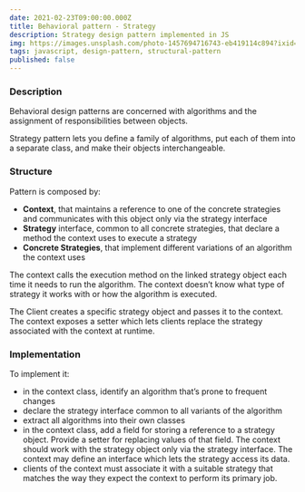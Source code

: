 ```yaml
---
date: 2021-02-23T09:00:00.000Z
title: Behavioral pattern - Strategy
description: Strategy design pattern implemented in JS
img: https://images.unsplash.com/photo-1457694716743-eb419114c894?ixid=MXwxMjA3fDB8MHxwaG90by1wYWdlfHx8fGVufDB8fHw%3D&ixlib=rb-1.2.1&auto=format&fit=crop&w=1650&q=80
tags: javascript, design-pattern, structural-pattern
published: false
---
```


### Description

Behavioral design patterns are concerned with algorithms and the assignment of responsibilities between objects.

Strategy pattern lets you define a family of algorithms, put each of them into a separate class, and make their objects interchangeable.

### Structure

Pattern is composed by:

- **Context**, that maintains a reference to one of the concrete strategies and communicates with this object only via the strategy interface
- **Strategy** interface, common to all concrete strategies, that declare a method the context uses to execute a strategy
- **Concrete Strategies**, that implement different variations of an algorithm the context uses

The context calls the execution method on the linked strategy object each time it needs to run the algorithm. The context doesn’t know what type of strategy it works with or how the algorithm is executed.

The Client creates a specific strategy object and passes it to the context. The context exposes a setter which lets clients replace the strategy associated with the context at runtime.

### Implementation

To implement it:

- in the context class, identify an algorithm that’s prone to frequent changes
- declare the strategy interface common to all variants of the algorithm
- extract all algorithms into their own classes
- in the context class, add a field for storing a reference to a strategy object. Provide a setter for replacing values of that field. The context should work with the strategy object only via the strategy interface. The context may define an interface which lets the strategy access its data.
- clients of the context must associate it with a suitable strategy that matches the way they expect the context to perform its primary job.
